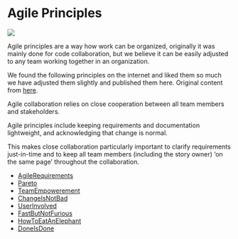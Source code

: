 # Agile Principles


![](threefold__agile_team_kids.png  )

Agile principles are a way how work can be organized, originally it was mainly done for code collaboration, but we believe it can be easily adjusted to any team working together in an organization.

We found the following principles on the internet and liked them so much we have adjusted them slightly and published them here. Original content from [here](https://www.101ways.com/category/10-key-principles-of-agile/).

Agile collaboration relies on close cooperation between all team members and stakeholders.

Agile principles include keeping requirements and documentation lightweight, and acknowledging that change is normal.

This makes close collaboration particularly important to clarify requirements just-in-time and to keep all team members (including the story owner) ‘on the same page’ throughout the collaboration.



- [AgileRequirements](threefold__agile_requirements.md)
- [Pareto](threefold__pareto.md)
- [TeamEmpowerement](threefold__team_empowerment.md)
- [ChangeIsNotBad](threefold__change_is_not_bad.md)
- [UserInvolved](threefold__user_involvement.md)
- [FastButNotFurious](threefold__fast_but_not_furious.md)
- [HowToEatAnElephant](threefold__how_to_eat_an_elephant.md)
- [DoneIsDone](threefold__done_is_done.md)
